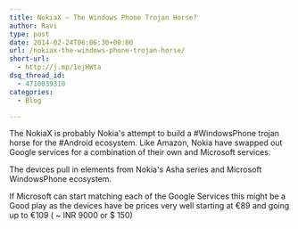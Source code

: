 ```yaml
---
title: NokiaX – The Windows Phone Trojan Horse?
author: Ravi
type: post
date: 2014-02-24T06:06:30+00:00
url: /nokiax-the-windows-phone-trojan-horse/
short-url:
  - http://j.mp/1ojHWta
dsq_thread_id:
  - 4710039310
categories:
  - Blog

---
```

The NokiaX is probably Nokia's attempt to build a #WindowsPhone trojan horse for the #Android ecosystem. Like Amazon, Nokia have swapped out Google services for a combination of their own and Microsoft services. 

The devices pull in elements from Nokia's Asha series and Microsoft WindowsPhone ecosystem.

If Microsoft can start matching each of the Google Services this might be a Good play as the devices have be prices very well starting at €89 and going up to €109 ( ~ INR 9000 or $ 150)﻿